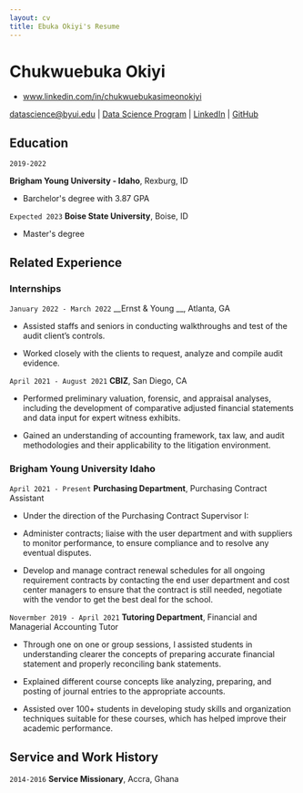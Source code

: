 ```yaml
---
layout: cv
title: Ebuka Okiyi's Resume
---
```

# Chukwuebuka Okiyi
 - www.linkedin.com/in/chukwuebukasimeonokiyi

<div id="webaddress">
<a href="datascience@byui.edu">datascience@byui.edu</a>
| <a href="https://byuidatascience.github.io/development.html">Data Science Program</a>
| <a href="https://www.linkedin.com/groups/13537407/">LinkedIn</a>
| <a href="https://github.com/byuids-resumes">GitHub</a>
</div>

<!-- https://www.monique.tech/the-art-of-markdown -->

## Education

`2019-2022`

__Brigham Young University - Idaho__, Rexburg, ID

- Barchelor's degree with 3.87 GPA

`Expected 2023`
__Boise State University__, Boise, ID

- Master's degree


## Related Experience

### Internships

`January 2022 - March 2022`
__Ernst & Young __, Atlanta, GA

- Assisted staffs and seniors in conducting walkthroughs and test of the audit client’s controls.

- Worked closely with the clients to request, analyze and compile audit evidence.

`April 2021 - August 2021`
__CBIZ__, San Diego, CA

- Performed preliminary valuation, forensic, and appraisal analyses, including the development of comparative adjusted financial statements and data input for expert witness exhibits.

- Gained an understanding of accounting framework, tax law, and audit methodologies and their applicability to the litigation environment.

### Brigham Young University Idaho

`April 2021 - Present`
__Purchasing Department__, Purchasing Contract Assistant

- Under the direction of the Purchasing Contract Supervisor I:

- Administer contracts; liaise with the user department and with suppliers to 
monitor performance, to ensure compliance and to resolve any eventual disputes.

- Develop and manage contract renewal schedules for all ongoing requirement contracts by contacting the end user department and cost center managers to ensure that the contract is still needed, negotiate with the vendor to get the best deal for the school.

`Novermber 2019 - April 2021`
__Tutoring Department__, Financial and Managerial Accounting Tutor

- Through one on one or group sessions, I assisted students in understanding clearer the concepts of preparing accurate financial statement and properly reconciling bank statements.

- Explained different course concepts like analyzing, preparing, and posting of journal entries to the appropriate accounts.

- Assisted over 100+ students in developing study skills and organization techniques suitable for these courses, which has helped improve their academic performance.

## Service and Work History

`2014-2016`
__Service Missionary__, Accra, Ghana



<!-- ### Footer

Last updated: December 2022 -->


